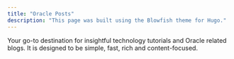 ```yaml
---
title: "Oracle Posts"
description: "This page was built using the Blowfish theme for Hugo."
---
```


Your go-to destination for insightful technology tutorials and Oracle related blogs. It is designed to be simple, fast, rich and content-focused.